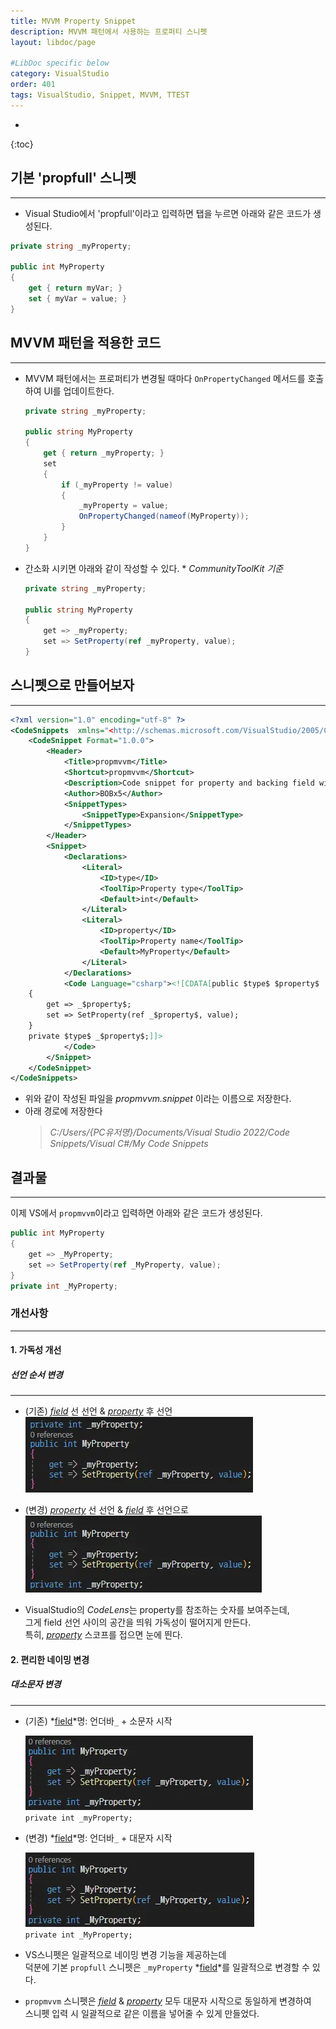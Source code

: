 ```yaml
---
title: MVVM Property Snippet
description: MVVM 패턴에서 사용하는 프로퍼티 스니펫 
layout: libdoc/page

#LibDoc specific below
category: VisualStudio
order: 401
tags: VisualStudio, Snippet, MVVM, TTEST
---
```

* 
{:toc}

## 기본 'propfull' 스니펫

---

* Visual Studio에서 'propfull'이라고 입력하면 탭을 누르면 아래와 같은 코드가 생성된다.

```csharp
private string _myProperty;

public int MyProperty
{
    get { return myVar; }
    set { myVar = value; }
}
```

## MVVM 패턴을 적용한 코드

 ---

* MVVM 패턴에서는 프로퍼티가 변경될 때마다 `OnPropertyChanged` 메서드를 호출하여 UI를 업데이트한다.
    ```csharp
    private string _myProperty;

    public string MyProperty
    {
        get { return _myProperty; }
        set
        {
            if (_myProperty != value)
            {
                _myProperty = value;
                OnPropertyChanged(nameof(MyProperty));
            }
        }
    }
    ```
    
* 간소화 시키면 아래와 같이 작성할 수 있다. * *CommunityToolKit 기준*
    
    ```csharp
    private string _myProperty;

    public string MyProperty
    {
        get => _myProperty;
        set => SetProperty(ref _myProperty, value);
    }
    ```

## 스니펫으로 만들어보자

---

```xml
<?xml version="1.0" encoding="utf-8" ?>
<CodeSnippets  xmlns="<http://schemas.microsoft.com/VisualStudio/2005/CodeSnippet>">
	<CodeSnippet Format="1.0.0">
		<Header>
			<Title>propmvvm</Title>
			<Shortcut>propmvvm</Shortcut>
			<Description>Code snippet for property and backing field with mvvm pattern</Description>
			<Author>BOBx5</Author>
			<SnippetTypes>
				<SnippetType>Expansion</SnippetType>
			</SnippetTypes>
		</Header>
		<Snippet>
			<Declarations>
				<Literal>
					<ID>type</ID>
					<ToolTip>Property type</ToolTip>
					<Default>int</Default>
				</Literal>
				<Literal>
					<ID>property</ID>
					<ToolTip>Property name</ToolTip>
					<Default>MyProperty</Default>
				</Literal>
			</Declarations>
			<Code Language="csharp"><![CDATA[public $type$ $property$
	{
		get => _$property$;
		set => SetProperty(ref _$property$, value);
	}
	private $type$ _$property$;]]>
			</Code>
		</Snippet>
	</CodeSnippet>
</CodeSnippets>
```

* 위와 같이 작성된 파일을 *propmvvm.snippet* 이라는 이름으로 저장한다.
* 아래 경로에 저장한다
    > *C:/Users/{PC유저명}/Documents/Visual Studio 2022/Code Snippets/Visual C#/My Code Snippets* 
  
## 결과물

---

이제 VS에서 `propmvvm`이라고 입력하면 아래와 같은 코드가 생성된다.

```csharp
public int MyProperty
{
    get => _MyProperty;
    set => SetProperty(ref _MyProperty, value);
}
private int _MyProperty;
```

### 개선사항

--- 

#### 1. 가독성 개선
##### 선언 순서 변경

---

 * (기존) *<u>field</u>* 선 선언 & *<u>property</u>* 후 선언
 ![](/assets/visualStudio/VisualStudio_401_MvvmProps_Snippet/VisualStudio_401_MvvmProps_Snippet_1.webp)

 * (변경) *<u>property</u>* 선 선언 & *<u>field</u>* 후 선언으로 
 ![](/assets/visualStudio/VisualStudio_401_MvvmProps_Snippet/VisualStudio_401_MvvmProps_Snippet_2.webp)

 * VisualStudio의 *CodeLens*는 property를 참조하는 숫자를 보여주는데, <br/>
  그게 field 선언 사이의 공간을 띄워 가독성이 떨어지게 만든다.<br/>
  특히, *<u>property</u>* 스코프를 접으면 눈에 띈다.

#### 2. 편리한 네이밍 변경
##### 대소문자 변경

 ---

* (기존) *<u>field</u>*명: 언더바`_` + 소문자 시작

    ![](/assets/visualStudio/VisualStudio_401_MvvmProps_Snippet/VisualStudio_401_MvvmProps_Snippet_3.webp)<br/>
    `private int _myProperty;`

* (변경) *<u>field</u>*명: 언더바`_` + 대문자 시작

    ![](/assets/visualStudio/VisualStudio_401_MvvmProps_Snippet/VisualStudio_401_MvvmProps_Snippet_4.webp)<br/> 
    `private int _MyProperty;`

* VS스니펫은 일괄적으로 네이밍 변경 기능을 제공하는데<br/>
  덕분에 기본 `propfull` 스니펫은 `_myProperty` *<u>field</u>*를 일괄적으로 변경할 수 있다.

* `propmvvm` 스니펫은 *<u>field</u>* & *<u>property</u>* 모두 대문자 시작으로 동일하게 변경하여<br/>
스니펫 입력 시 일괄적으로 같은 이름을 넣어줄 수 있게 만들었다.



